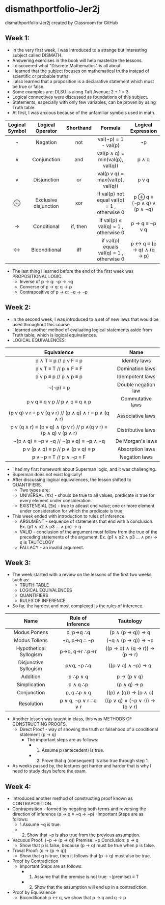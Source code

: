 # dismathportfolio-Jer2j
dismathportfolio-Jer2j created by Classroom for GitHub
## Week 1:
- In the very first week, I was introduced to a strange but interesting subject called DISMATH.
- Answering exercises in the book will help masterize the lessons.
- I discovered what "Discrete Mathematics" is all about.
- I learned that the subject focuses on mathematical truths instead of scientific or probable truths.
- I also learned that a proposition is a declarative statement which must be true or false.
- Some examples are: DLSU is along Taft Avenue; 2 + 1 = 3.
- Logical connectives were discussed as foundations of this subject.
- Statements, especially with only few variables, can be proven by using Truth table.
- At first, I was anxious because of the unfamiliar symbols used in math.

| Logical Symbol  |  Logical Operator | Shorthand | Formula | Logical Expression |
| :-----: |:-------:|:-----:| :-------: | :-------: |
| ¬ |Negation | not | val(¬p) = 1 - val(p) | ¬p |
| ∧ | Conjunction | and | val(p ∧ q) = min(val(p), val(q)) | p ∧ q |
| v | Disjunction | or | val(p v q) = max(val(p), val(q)) | p v q |
| ⊕ | Exclusive disjunction | xor | if val(p)  not equal val(q) = 1 , otherwise  0|  p ⊕ q  ≡ (¬p ∧ q) v (p ∧ ¬q) |
| → | Conditional | if, then | if val(p)  ≤ val(q) = 1 , otherwise  0  | p → q ≡  ¬p v q |
| ↔ | Biconditional | iff | if val(p) equals val(q) = 1 , otherwise  0 |  p ↔ q ≡ (p → q) ∧ (q → p) |

- The last thing I learned before the end of the first week was PROPOSITIONAL LOGIC.
  - Inverse of p → q: ¬p → ¬q
  - Converse of p → q: q → p
  - Contrapositive of p → q: ¬q → ¬p

## Week 2:
- In the second week, I was introduced to a set of new laws that would be used throughout this course.
- I learned another method of evaluating logical statements aside from Truth table, which is logical equivalences.
- LOGICAL EQUIVALENCES:

|                           Equivalence                          |         Name        |
|:--------------------------------------------------------------:|:-------------------:|
|                      p ∧ T ≡ p  //     p v F ≡ p               |    Identity laws    |
|                       p v T ≡ T  //    p ∧ F ≡ F               |   Domination laws   |
|                       p v p ≡ p //     p ∧ p ≡ p               |   Idempotent laws   |
|                            ¬(¬p) ≡ p                           | Double negation law |
|                   p v q ≡ q v p // p ∧ q ≡ q ∧ p               |   Commutative laws  |
|       (p v q) v r ≡ p v (q v r) // (p ∧ q) ∧ r ≡ p ∧ (q ∧ r)   |   Associative laws  |
| p v (q ∧ r) ≡ (p v q) ∧ (p v r) //  p ∧(q v r) ≡ (p ∧ q) v (p ∧ r) |  Distributive laws  |
|              ¬(p ∧ q) ≡ ¬p v ¬q // ¬(p v q) ≡ ¬p ∧ ¬q          |   De Morgan's laws  |
|                 p v (p ∧ q) ≡ p // p ∧ (p v q) ≡ p             |   Absorption laws   |
|                     p v ¬p ≡ T // p ∧ ¬p ≡ F                   |    Negation laws    |

- I had my first homework about Superman logic, and it was challenging.
- Superman does not exist logically!
- After discussing logical equivalences, the lesson shifted to QUANTIFIERS.
  - Two types are:
  - UNIVERSAL (∀x) - should be true to all values; predicate is true for every element under consideration.
  - EXISTENSIAL (∃x) - true to atleast one value; one or more element under consideration for which the predicate is true.
- This week ended with introduction to rules of inference.
  - ARGUMENT - sequence of statements that end with a conclusion. Ex. (p1 ∧ p2 ∧ p3 ... ∧ pn) → q
  - VALID - conclusion of the argument must follow from the true of the preceding statements of the argument. Ex. (p1 ∧ p2 ∧ p3 ... ∧             pn) → q is TAUTOLOGY
  - FALLACY - an invalid argument.

## Week 3:
- The week started with a review on the lessons of the first two weeks such as:
  - TRUTH TABLE
  - LOGICAL EQUIVALENCES
  - QUANTIFIERS
  - RULES OF INFERENCE
- So far, the hardest and most complexed is the rules of inference.

|         Name         |   Rule of Inference  |            Tautology           |
|:--------------------:|:--------------------:|:------------------------------:|
|    Modus Ponens      |      p, p→q ∴q       |        (p ∧ (p → q)) → q       |
|      Modus Tollens   |     ¬q, p→q ∴ ¬p     |       (¬q ∧ (p → q)) → ¬p      |
|Hypothetical Syllogism|     p→q, q→r ∴p→r    |  ((p → q) ∧ (q → r)) → (p → r) |
|Disjunctive Syllogism |      p∨q, ¬p ∴q      |       ((p ∨ q) ∧ ¬p) → q       |
|      Addition        |       p ∴p ∨ q       |           p → (p ∨ q)          |
|      Simplication    |       p ∧ q ∴p       |           (p ∧ q) → p          |
|       Conjunction    |      p, q ∴p ∧ q     |      ((p) ∧ (q)) → (p ∧ q)     |
|      Resolution      | p ∨ q, ¬p ∨ r ∴q ∨ r | ((p ∨ q) ∧ (¬p ∨ r)) → (q ∨ r) | 

- Another lesson was taught in class, this was METHODS OF CONSTRUCTING PROOFS.
  - Direct Proof - way of showing the truth or falsehood of a conditional statement (p → q)
    - The important steps are as follows:
      - 1. Assume p (antecedent) is true.
      - 2. Prove that q (consequent) is also true through step 1.
- As weeks passed by, the lectures get harder and harder that is why I need to study days before the exam.

## Week 4:
- Introduced another method of constructing proof known as CONTRAPOSITION.
- Contraposition - formed by negating both terms and reversing the direction of inference (p → q ≡ ¬q → ¬p)
  -Important Steps are as follows:
    - 1.Assume ¬q is true.
    - 2. Show that ¬p is also true from the previous assumption.
- Vacuous Proof: (¬p → (p → q)) Premise: ¬p Conclusion: p → q
  - Show that p is false, because (p → q) must be true when p is false.
- Trivial Proof: (q → (p → q))
  - Show that q is true, then it follows that (p → q) must also be true.
- Proof by Contradiction
  - Important Steps are as follows:
    - 1. Assume that the premise is not true: ¬(premise) ≡ T
    - 2. Show that the assumption will end up in a contradiction.
- Proof by Equivalence
  - Biconditional: p ↔ q, we show that p → q and q → p
